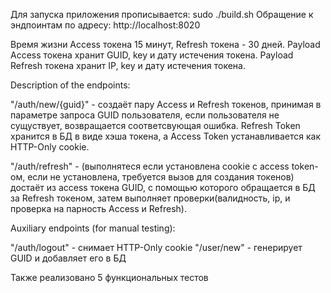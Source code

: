 Для запуска приложения прописывается: sudo ./build.sh
Обращение к эндпоинтам по адресу: http://localhost:8020


Время жизни Access токена 15 минут, Refresh токена - 30 дней.
Payload Access токена хранит GUID, key и дату истечения токена. 
Payload Refresh токена хранит IP, key и дату истечения токена. 


Description of the endpoints:

"/auth/new/{guid}" - создаёт пару Access и Refresh токенов, принимая в параметре запроса GUID пользователя, если пользователя не сущуствует, возвращается соответсвующая ошибка. Refresh Token хранится в БД в виде хэша токена, а Access Token устанавливается как HTTP-Only cookie.

"/auth/refresh" - (выполнятеся если установлена cookie с access token-ом, если не установлена, требуется вызов для создания токенов) достаёт из access токена GUID, с помощью которого обращается в БД за Refresh токеном, затем выполняет проверки(валидность, ip, и проверка на парность Access и Refresh). 


Auxiliary endpoints (for manual testing):

"/auth/logout" - снимает HTTP-Only cookie
"/user/new" - генерирует GUID и добавляет его в БД


Также реализовано 5 функциональных тестов